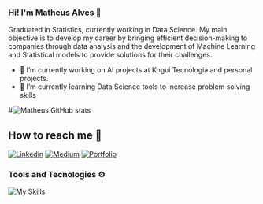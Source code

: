 ### Hi! I'm Matheus Alves 🖖
Graduated in Statistics, currently working in Data Science. My main objective is to develop my career by bringing efficient decision-making to companies through data analysis and the development of Machine Learning and Statistical models to provide solutions for their challenges.

- 🔭 I’m currently working on AI projects at Kogui Tecnologia and personal projects.
- 🌱 I’m currently learning Data Science tools to increase problem solving skills

#![Matheus GitHub stats](https://github-readme-stats.vercel.app/api?username=MatheussAlvess&show_icons=true&theme=dark)

## How to reach me 👀
[![Linkedin](https://img.shields.io/badge/LinkedIn-0077B5?style=for-the-badge&logo=linkedin&logoColor=white)](linkedin.com/in/matheuss-alvess) [![Medium](https://img.shields.io/badge/Medium-12100E?style=for-the-badge&logo=medium&logoColor=white)](https://medium.com/@matheuss_alvess) [![Portfolio](https://img.shields.io/badge/website-000000?style=for-the-badge&logo=About.me&logoColor=white)](https://matheussalvess.github.io/portfolio-projetos/)



### Tools and Tecnologies ⚙️
[![My Skills](https://skillicons.dev/icons?i=ai,py,tensorflow,vscode,git,docker,powershell,linux,r,postman,sqlite,latex)](https://skillicons.dev)


